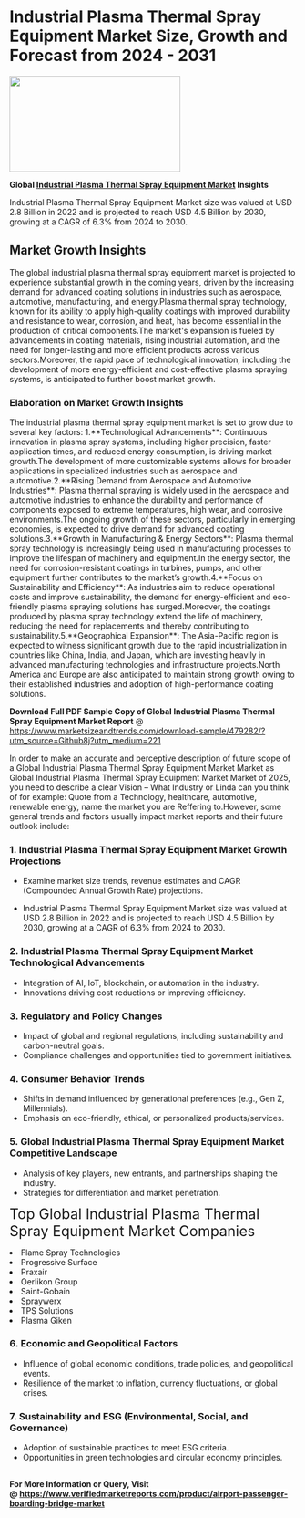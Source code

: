 <H1>Industrial Plasma Thermal Spray Equipment Market Size, Growth and Forecast from 2024 - 2031</H1><img class="aligncenter size-medium wp-image-584254" src="https://thirdeyenews.in/wp-content/uploads/2024/09/Global-Market-Research-300x168.jpeg" alt="" width="300" height="168" /><p><strong>Global&nbsp;<a href="https://www.marketsizeandtrends.com/download-sample/479282/?utm_source=Github8j?utm_medium=221">Industrial Plasma Thermal Spray Equipment Market</a> Insights</strong></p><p>Industrial Plasma Thermal Spray Equipment Market size was valued at USD 2.8 Billion in 2022 and is projected to reach USD 4.5 Billion by 2030, growing at a CAGR of 6.3% from 2024 to 2030.</p><p><h2>Market Growth Insights</h2> The global industrial plasma thermal spray equipment market is projected to experience substantial growth in the coming years, driven by the increasing demand for advanced coating solutions in industries such as aerospace, automotive, manufacturing, and energy.Plasma thermal spray technology, known for its ability to apply high-quality coatings with improved durability and resistance to wear, corrosion, and heat, has become essential in the production of critical components.The market's expansion is fueled by advancements in coating materials, rising industrial automation, and the need for longer-lasting and more efficient products across various sectors.Moreover, the rapid pace of technological innovation, including the development of more energy-efficient and cost-effective plasma spraying systems, is anticipated to further boost market growth. <h3>Elaboration on Market Growth Insights</h3> The industrial plasma thermal spray equipment market is set to grow due to several key factors: 1.**Technological Advancements**: Continuous innovation in plasma spray systems, including higher precision, faster application times, and reduced energy consumption, is driving market growth.The development of more customizable systems allows for broader applications in specialized industries such as aerospace and automotive.2.**Rising Demand from Aerospace and Automotive Industries**: Plasma thermal spraying is widely used in the aerospace and automotive industries to enhance the durability and performance of components exposed to extreme temperatures, high wear, and corrosive environments.The ongoing growth of these sectors, particularly in emerging economies, is expected to drive demand for advanced coating solutions.3.**Growth in Manufacturing & Energy Sectors**: Plasma thermal spray technology is increasingly being used in manufacturing processes to improve the lifespan of machinery and equipment.In the energy sector, the need for corrosion-resistant coatings in turbines, pumps, and other equipment further contributes to the market’s growth.4.**Focus on Sustainability and Efficiency**: As industries aim to reduce operational costs and improve sustainability, the demand for energy-efficient and eco-friendly plasma spraying solutions has surged.Moreover, the coatings produced by plasma spray technology extend the life of machinery, reducing the need for replacements and thereby contributing to sustainability.5.**Geographical Expansion**: The Asia-Pacific region is expected to witness significant growth due to the rapid industrialization in countries like China, India, and Japan, which are investing heavily in advanced manufacturing technologies and infrastructure projects.North America and Europe are also anticipated to maintain strong growth owing to their established industries and adoption of high-performance coating solutions.</p><p><span class=""><strong>Download Full PDF Sample Copy of Global Industrial Plasma Thermal Spray Equipment Market Report</strong> @ <a href="https://www.marketsizeandtrends.com/download-sample/479282/?utm_source=Github8j?utm_medium=221" target="_blank">https://www.marketsizeandtrends.com/download-sample/479282/?utm_source=Github8j?utm_medium=221</a></span></p><p>In order to make an accurate and perceptive description of future scope of a Global&nbsp;Industrial Plasma Thermal Spray Equipment Market Market as Global&nbsp;Industrial Plasma Thermal Spray Equipment Market Market of 2025, you need to describe a clear Vision &ndash; What Industry or Linda can you think of for example: Quote from a Technology, healthcare, automotive, renewable energy, name the market you are Reffering to.However, some general trends and factors usually impact market reports and their future outlook include:</p><h3>1.&nbsp;<strong>Industrial Plasma Thermal Spray Equipment Market Growth Projections</strong></h3><ul><li>Examine market size trends, revenue estimates and CAGR (Compounded Annual Growth Rate) projections.</li><li><p>Industrial Plasma Thermal Spray Equipment Market size was valued at USD 2.8 Billion in 2022 and is projected to reach USD 4.5 Billion by 2030, growing at a CAGR of 6.3% from 2024 to 2030.</p></li></ul><h3>2.&nbsp;<strong>Industrial Plasma Thermal Spray Equipment Market Technological Advancements</strong></h3><ul><li>Integration of AI, IoT, blockchain, or automation in the industry.</li><li>Innovations driving cost reductions or improving efficiency.</li></ul><h3>3.&nbsp;<strong>Regulatory and Policy Changes</strong></h3><ul><li>Impact of global and regional regulations, including sustainability and carbon-neutral goals.</li><li>Compliance challenges and opportunities tied to government initiatives.</li></ul><h3>4.&nbsp;<strong>Consumer Behavior Trends</strong></h3><ul><li>Shifts in demand influenced by generational preferences (e.g., Gen Z, Millennials).</li><li>Emphasis on eco-friendly, ethical, or personalized products/services.</li></ul><h3>5.&nbsp;<strong>Global Industrial Plasma Thermal Spray Equipment Market Competitive Landscape</strong></h3><ul><li>Analysis of key players, new entrants, and partnerships shaping the industry.</li><li>Strategies for differentiation and market penetration.</li></ul><p data-pm-slice="1 1 []"><span style="color: inherit; font-family: inherit; font-size: 25px;">Top Global Industrial Plasma Thermal Spray Equipment Market Companies</span></p><div class="" data-test-id=""><p><li>Flame Spray Technologies</li><li> Progressive Surface</li><li> Praxair</li><li> Oerlikon Group</li><li> Saint-Gobain</li><li> Spraywerx</li><li> TPS Solutions</li><li> Plasma Giken</li></p></div><h3>6.&nbsp;<strong>Economic and Geopolitical Factors</strong></h3><ul><li>Influence of global economic conditions, trade policies, and geopolitical events.</li><li>Resilience of the market to inflation, currency fluctuations, or global crises.</li></ul><h3>7.&nbsp;<strong>Sustainability and ESG (Environmental, Social, and Governance)</strong></h3><ul><li>Adoption of sustainable practices to meet ESG criteria.</li><li>Opportunities in green technologies and circular economy principles.</li></ul><h2><strong style="font-size: 14px;">For More Information or Query, Visit @&nbsp;</strong><a style="background-color: #ffffff; font-size: 14px;" href="https://www.marketsizeandtrends.com/report/industrial-plasma-thermal-spray-equipment-market/" target="_blank">https://www.verifiedmarketreports.com/product/airport-passenger-boarding-bridge-market</a></h2>